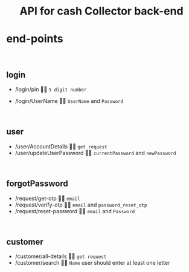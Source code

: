 <h1 align="center"> API for cash Collector back-end </h1>

# end-points

<br>

## login
- /login/pin 🙇‍♂️ `5 digit number`
- /login/UserName 🙇‍♂️ `UserName`  and `Password`

  <br>

## user
- /user/AccountDetails 🙇‍♂️ `get request`
- /user/updateUserPassword 🙇‍♂️ `currentPassword` and `newPassword`

<br>

## forgotPassword
- /request/get-otp 🙇‍♂️ `email`
- /request/verify-otp 🙇‍♂️ `email` and `password_reset_otp`
- /request/reset-password 🙇‍♂️ `email` and `Password`

<br>

## customer
- /customer/all-details 🙇‍♂️ `get request`
- /customer/search 🙇‍♂️ `Name` user should enter at least one letter
